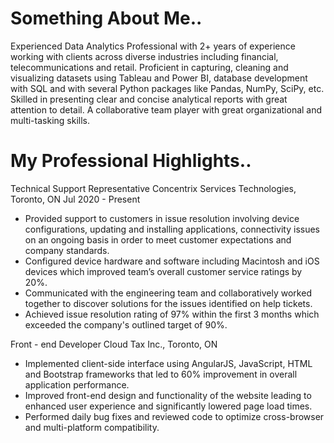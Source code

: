 
# Something About Me..
Experienced Data Analytics Professional with 2+ years of experience working with clients across diverse industries including financial, telecommunications and retail. Proficient in capturing, cleaning and visualizing datasets using Tableau and Power BI, database development with SQL and with several Python packages like Pandas, NumPy, SciPy, etc. Skilled in presenting clear and concise analytical reports with great attention to detail. A collaborative team player with great organizational and multi-tasking skills.

# My Professional Highlights..

Technical Support Representative
Concentrix Services Technologies, Toronto, ON 					         Jul 2020 - Present
* Provided support to customers in issue resolution involving device configurations, updating and installing applications, connectivity issues on an ongoing basis in order to meet customer expectations and company standards.
* Configured device hardware and software including Macintosh and iOS devices which improved team’s overall customer service ratings by 20%.
* Communicated with the engineering team and collaboratively worked together to discover solutions for the issues identified on help tickets.
* Achieved issue resolution rating of 97% within the first 3 months which exceeded the company's outlined target of 90%.

Front - end Developer
Cloud Tax Inc., Toronto, ON 							
* Implemented client-side interface using AngularJS, JavaScript, HTML and Bootstrap frameworks that led to 60% improvement in overall application performance. 
* Improved front-end design and functionality of the website leading to enhanced user experience and significantly lowered page load times.
* Performed daily bug fixes and reviewed code to optimize cross-browser and multi-platform compatibility.
